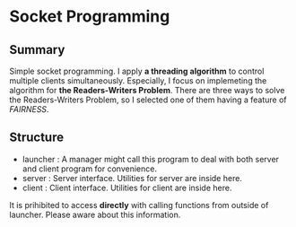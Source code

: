# Socket Programming
## Summary
Simple socket programming.
I apply **a threading algorithm** to control multiple clients simultaneously.
Especially, I focus on implemeting the algorithm for **the Readers-Writers Problem**.
There are three ways to solve the Readers-Writers Problem, so I selected one of them having a feature of *FAIRNESS*.

## Structure
- launcher : A manager might call this program to deal with both server and client program for convenience.
- server   : Server interface. Utilities for server are inside here.
- client   : Client interface. Utilities for client are inside here.

It is prihibited to access **directly** with calling functions from outside of launcher.
Please aware about this information.
